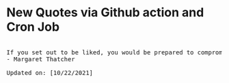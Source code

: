 # New Quotes via Github action and Cron Job

<pre>
<!-- #quote -->
If you set out to be liked, you would be prepared to compromise on anything at any time, and you would achieve nothing.
- Margaret Thatcher

Updated on: [10/22/2021]
<!-- #quoteEnd -->
</pre>
